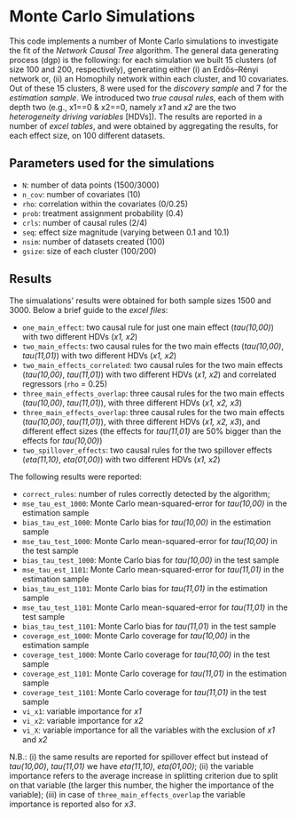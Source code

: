 # Monte Carlo Simulations

This code implements a number of Monte Carlo simulations to investigate the fit of the _Network Causal Tree_ algorithm.
The general data generating process (dgp) is the following: for each simulation we built 15 clusters (of size 100 and 200, respectively), generating either (i) an Erdős–Rényi network or, (ii) an Homophily network within each cluster, and 10 covariates.
Out of these 15 clusters, 8 were used for the _discovery sample_ and 7 for the _estimation sample_.
We introduced two _true causal rules_, each of them with depth two (e.g.,  x1==0 & x2==0, namely _x1_ and _x2_ are the two _heterogeneity driving variables_ [HDVs]).
The results are reported in a number of _excel tables_, and were obtained by aggregating the results, for each effect size, on 100 different datasets.

## Parameters used for the simulations

* <tt>`N`</tt>: number of data points (1500/3000)
* <tt>`n_cov`</tt>: number of covariates (10)
* <tt>`rho`</tt>: correlation within the covariates (0/0.25)
* <tt>`prob`</tt>: treatment assignment probability (0.4)
* <tt>`crls`</tt>: number of causal rules (2/4)
* <tt>`seq`</tt>: effect size magnitude (varying between 0.1 and 10.1)
* <tt>`nsim`</tt>: number of datasets created (100)
* <tt>`gsize`</tt>: size of each cluster (100/200)

## Results

The simualations' results were obtained for both sample sizes 1500 and 3000.
Below a brief guide to the _excel files_:
* <tt>`one_main_effect`</tt>: two causal rule for just one main effect (_tau(10,00)_) with two different HDVs (_x1, x2_)
* <tt>`two_main_effects`</tt>: two causal rules for the two main effects (_tau(10,00)_, _tau(11,01)_) with two different HDVs (_x1, x2_)
* <tt>`two_main_effects_correlated`</tt>: two causal rules for the two main effects (_tau(10,00)_, _tau(11,01)_) with two different HDVs (_x1, x2_) and correlated regressors (<tt>`rho`</tt> = 0.25)
* <tt>`three_main_effects_overlap`</tt>: three causal rules for the two main effects (_tau(10,00)_, _tau(11,01)_), with three different HDVs (_x1, x2, x3_)
* <tt>`three_main_effects_overlap`</tt>: three causal rules for the two main effects (_tau(10,00)_, _tau(11,01)_), with three different HDVs (_x1, x2, x3_), and different effect sizes (the effects for _tau(11,01)_ are 50% bigger than the effects for _tau(10,00)_)
* <tt>`two_spillover_effects`</tt>: two causal rules for the two spillover effects (_eta(11,10)_, _eta(01,00)_) with two different HDVs (_x1, x2_)

The following results were reported:
* <tt>`correct_rules`</tt>: number of rules correctly detected by the algorithm;
* <tt>`mse_tau_est_1000`</tt>: Monte Carlo mean-squared-error for _tau(10,00)_ in the estimation sample
* <tt>`bias_tau_est_1000`</tt>: Monte Carlo bias for _tau(10,00)_ in the estimation sample
* <tt>`mse_tau_test_1000`</tt>: Monte Carlo mean-squared-error for _tau(10,00)_ in the test sample
* <tt>`bias_tau_test_1000`</tt>: Monte Carlo bias for _tau(10,00)_ in the test sample
* <tt>`mse_tau_est_1101`</tt>: Monte Carlo mean-squared-error for _tau(11,01)_ in the estimation sample
* <tt>`bias_tau_est_1101`</tt>: Monte Carlo bias for _tau(11,01)_ in the estimation sample
* <tt>`mse_tau_test_1101`</tt>: Monte Carlo mean-squared-error for _tau(11,01)_ in the test sample
* <tt>`bias_tau_test_1101`</tt>: Monte Carlo bias for _tau(11,01)_ in the test sample
* <tt>`coverage_est_1000`</tt>: Monte Carlo coverage for _tau(10,00)_ in the estimation sample
* <tt>`coverage_test_1000`</tt>: Monte Carlo coverage for _tau(10,00)_ in the test sample
* <tt>`coverage_est_1101`</tt>: Monte Carlo coverage for _tau(11,01)_ in the estimation sample
* <tt>`coverage_test_1101`</tt>: Monte Carlo coverage for _tau(11,01)_ in the test sample
* <tt>`vi_x1`</tt>: variable importance for _x1_ 
* <tt>`vi_x2`</tt>: variable importance for _x2_ 
* <tt>`vi_X`</tt>: variable importance for all the variables with the exclusion of _x1_ and _x2_ 

N.B.: (i) the same results are reported for spillover effect but instead of _tau(10,00)_, _tau(11,01)_ we have _eta(11,10)_, _eta(01,00)_; (ii) the variable importance refers to the average increase in splitting criterion due to split on that variable (the larger this number, the higher the importance of the variable); (iii) in case of <tt>`three_main_effects_overlap`</tt> the variable importance is reported also for _x3_.

